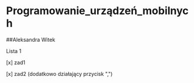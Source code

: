 # Programowanie_urządzeń_mobilnych

##Aleksandra Witek
 
 Lista 1
 
 [x] zad1
 
 [x] zad2 (dodatkowo działający przycisk ",")
 
